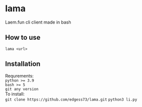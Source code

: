 # lama
Laem.fun cli client made in bash
## How to use
`lama <url>`
## Installation
Requrements:  
`python >= 3.9`  
`bash >= 5`  
`git any version`  
To install:  
`git clone https://github.com/edgess73/lama.git`
`python3 li.py`  
